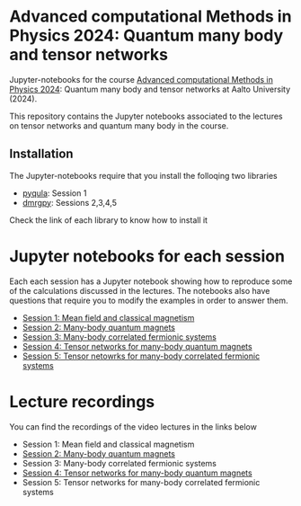 # Advanced computational Methods in Physics 2024: Quantum many body and tensor networks
Jupyter-notebooks for the course [Advanced computational Methods in Physics 2024](https://mycourses.aalto.fi/course/view.php?id=45218&section=1): Quantum many body and tensor networks at Aalto University (2024).

This repository contains the Jupyter notebooks associated to the lectures on tensor networks and quantum many body in the course.

## Installation
The Jupyter-notebooks require that you install the folloqing two libraries

- [pyqula](https://github.com/joselado/pyqula): Session 1
- [dmrgpy](https://github.com/joselado/dmrgpy): Sessions 2,3,4,5

Check the link of each library to know how to install it

# Jupyter notebooks for each session
Each each session has a Jupyter notebook showing how to reproduce some of the calculations discussed in the lectures. The notebooks also have questions that require you to modify the examples in order to answer them.

- [Session 1: Mean field and classical magnetism](https://github.com/joselado/Advanced_Computational_Methods_Physics_2024/blob/main/jupyter-notebooks/quantum_magnetism.ipynb)
- [Session 2: Many-body quantum magnets](https://github.com/joselado/Advanced_Computational_Methods_Physics_2024/blob/main/jupyter-notebooks/quantum_magnetism.ipynb)
- [Session 3: Many-body correlated fermionic systems](https://github.com/joselado/Advanced_Computational_Methods_Physics_2024/blob/main/jupyter-notebooks/quantum_interacting_fermions.ipynb)
- [Session 4: Tensor networks for many-body quantum magnets](https://github.com/joselado/Advanced_Computational_Methods_Physics_2024/blob/main/jupyter-notebooks/mps_quantum_magnets.ipynb)
- [Session 5: Tensor netowrks for many-body correlated fermionic systems](https://github.com/joselado/Advanced_Computational_Methods_Physics_2024/blob/main/jupyter-notebooks/mps_many_body_fermionic.ipynb)


# Lecture recordings
You can find the recordings of the video lectures in the links below
- Session 1: Mean field and classical magnetism
- [Session 2: Many-body quantum magnets](https://youtu.be/QI3EhsFmkAs )
- Session 3: Many-body correlated fermionic systems
- [Session 4: Tensor networks for many-body quantum magnets](https://youtu.be/VGZlR3KEIgE)
- Session 5: Tensor networks for many-body correlated fermionic systems


